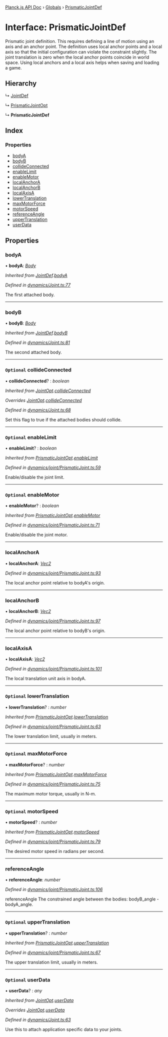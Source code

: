 [Planck.js API Doc](../README.md) › [Globals](../globals.md) › [PrismaticJointDef](prismaticjointdef.md)

# Interface: PrismaticJointDef

Prismatic joint definition. This requires defining a line of motion using an
axis and an anchor point. The definition uses local anchor points and a local
axis so that the initial configuration can violate the constraint slightly.
The joint translation is zero when the local anchor points coincide in world
space. Using local anchors and a local axis helps when saving and loading a
game.

## Hierarchy

  ↳ [JointDef](jointdef.md)

  ↳ [PrismaticJointOpt](prismaticjointopt.md)

  ↳ **PrismaticJointDef**

## Index

### Properties

* [bodyA](prismaticjointdef.md#bodya)
* [bodyB](prismaticjointdef.md#bodyb)
* [collideConnected](prismaticjointdef.md#optional-collideconnected)
* [enableLimit](prismaticjointdef.md#optional-enablelimit)
* [enableMotor](prismaticjointdef.md#optional-enablemotor)
* [localAnchorA](prismaticjointdef.md#localanchora)
* [localAnchorB](prismaticjointdef.md#localanchorb)
* [localAxisA](prismaticjointdef.md#localaxisa)
* [lowerTranslation](prismaticjointdef.md#optional-lowertranslation)
* [maxMotorForce](prismaticjointdef.md#optional-maxmotorforce)
* [motorSpeed](prismaticjointdef.md#optional-motorspeed)
* [referenceAngle](prismaticjointdef.md#referenceangle)
* [upperTranslation](prismaticjointdef.md#optional-uppertranslation)
* [userData](prismaticjointdef.md#optional-userdata)

## Properties

###  bodyA

• **bodyA**: *[Body](../classes/body.md)*

*Inherited from [JointDef](jointdef.md).[bodyA](jointdef.md#bodya)*

*Defined in [dynamics/Joint.ts:77](https://github.com/shakiba/planck.js/blob/8127f05/src/dynamics/Joint.ts#L77)*

The first attached body.

___

###  bodyB

• **bodyB**: *[Body](../classes/body.md)*

*Inherited from [JointDef](jointdef.md).[bodyB](jointdef.md#bodyb)*

*Defined in [dynamics/Joint.ts:81](https://github.com/shakiba/planck.js/blob/8127f05/src/dynamics/Joint.ts#L81)*

The second attached body.

___

### `Optional` collideConnected

• **collideConnected**? : *boolean*

*Inherited from [JointOpt](jointopt.md).[collideConnected](jointopt.md#optional-collideconnected)*

*Overrides [JointOpt](jointopt.md).[collideConnected](jointopt.md#optional-collideconnected)*

*Defined in [dynamics/Joint.ts:68](https://github.com/shakiba/planck.js/blob/8127f05/src/dynamics/Joint.ts#L68)*

Set this flag to true if the attached bodies
should collide.

___

### `Optional` enableLimit

• **enableLimit**? : *boolean*

*Inherited from [PrismaticJointOpt](prismaticjointopt.md).[enableLimit](prismaticjointopt.md#optional-enablelimit)*

*Defined in [dynamics/joint/PrismaticJoint.ts:59](https://github.com/shakiba/planck.js/blob/8127f05/src/dynamics/joint/PrismaticJoint.ts#L59)*

Enable/disable the joint limit.

___

### `Optional` enableMotor

• **enableMotor**? : *boolean*

*Inherited from [PrismaticJointOpt](prismaticjointopt.md).[enableMotor](prismaticjointopt.md#optional-enablemotor)*

*Defined in [dynamics/joint/PrismaticJoint.ts:71](https://github.com/shakiba/planck.js/blob/8127f05/src/dynamics/joint/PrismaticJoint.ts#L71)*

Enable/disable the joint motor.

___

###  localAnchorA

• **localAnchorA**: *[Vec2](../classes/vec2.md)*

*Defined in [dynamics/joint/PrismaticJoint.ts:93](https://github.com/shakiba/planck.js/blob/8127f05/src/dynamics/joint/PrismaticJoint.ts#L93)*

The local anchor point relative to bodyA's origin.

___

###  localAnchorB

• **localAnchorB**: *[Vec2](../classes/vec2.md)*

*Defined in [dynamics/joint/PrismaticJoint.ts:97](https://github.com/shakiba/planck.js/blob/8127f05/src/dynamics/joint/PrismaticJoint.ts#L97)*

The local anchor point relative to bodyB's origin.

___

###  localAxisA

• **localAxisA**: *[Vec2](../classes/vec2.md)*

*Defined in [dynamics/joint/PrismaticJoint.ts:101](https://github.com/shakiba/planck.js/blob/8127f05/src/dynamics/joint/PrismaticJoint.ts#L101)*

The local translation unit axis in bodyA.

___

### `Optional` lowerTranslation

• **lowerTranslation**? : *number*

*Inherited from [PrismaticJointOpt](prismaticjointopt.md).[lowerTranslation](prismaticjointopt.md#optional-lowertranslation)*

*Defined in [dynamics/joint/PrismaticJoint.ts:63](https://github.com/shakiba/planck.js/blob/8127f05/src/dynamics/joint/PrismaticJoint.ts#L63)*

The lower translation limit, usually in meters.

___

### `Optional` maxMotorForce

• **maxMotorForce**? : *number*

*Inherited from [PrismaticJointOpt](prismaticjointopt.md).[maxMotorForce](prismaticjointopt.md#optional-maxmotorforce)*

*Defined in [dynamics/joint/PrismaticJoint.ts:75](https://github.com/shakiba/planck.js/blob/8127f05/src/dynamics/joint/PrismaticJoint.ts#L75)*

The maximum motor torque, usually in N-m.

___

### `Optional` motorSpeed

• **motorSpeed**? : *number*

*Inherited from [PrismaticJointOpt](prismaticjointopt.md).[motorSpeed](prismaticjointopt.md#optional-motorspeed)*

*Defined in [dynamics/joint/PrismaticJoint.ts:79](https://github.com/shakiba/planck.js/blob/8127f05/src/dynamics/joint/PrismaticJoint.ts#L79)*

The desired motor speed in radians per second.

___

###  referenceAngle

• **referenceAngle**: *number*

*Defined in [dynamics/joint/PrismaticJoint.ts:106](https://github.com/shakiba/planck.js/blob/8127f05/src/dynamics/joint/PrismaticJoint.ts#L106)*

referenceAngle The constrained angle between the bodies:
bodyB_angle - bodyA_angle.

___

### `Optional` upperTranslation

• **upperTranslation**? : *number*

*Inherited from [PrismaticJointOpt](prismaticjointopt.md).[upperTranslation](prismaticjointopt.md#optional-uppertranslation)*

*Defined in [dynamics/joint/PrismaticJoint.ts:67](https://github.com/shakiba/planck.js/blob/8127f05/src/dynamics/joint/PrismaticJoint.ts#L67)*

The upper translation limit, usually in meters.

___

### `Optional` userData

• **userData**? : *any*

*Inherited from [JointOpt](jointopt.md).[userData](jointopt.md#optional-userdata)*

*Overrides [JointOpt](jointopt.md).[userData](jointopt.md#optional-userdata)*

*Defined in [dynamics/Joint.ts:63](https://github.com/shakiba/planck.js/blob/8127f05/src/dynamics/Joint.ts#L63)*

Use this to attach application specific data to your joints.

